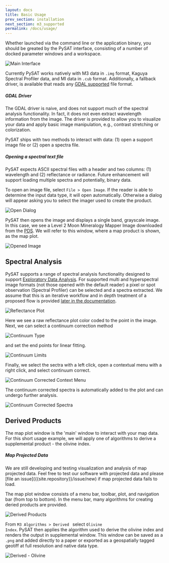```yaml
---
layout: docs
title: Basic Usage
prev_section: installation
next_section: m3_supported
permalink: /docs/usage/
---
```


Whether launched via the command line or the application binary, you should be greated by the PySAT interface, consisting of a number of docked parameter windows and a workspace.

![Main Interface](../../img/usage/mainscreen.png)

Currently PySAT works natively with M3 data in <code>.img</code> format, Kaguya Spectral Profiler data, and MI data in <code>.cub</code> format.  Additionally, a fallback driver, is available that reads any [GDAL supported](http://www.gdal.org/formats_list.html) file format.

<div class="note warning">
  <h5>GDAL Driver</h5>
  <p>
    The GDAL driver is naive, and does not support much of the spectral analysis functionality.  In fact, it does not even extract wavelength information from the image.  The driver is provided to allow you to visualize your data and apply basic image manipulation, e.g., contrast stretching or colorization.
  </p>
</div>

PySAT ships with two methods to interact with data: (1) open a support image file or (2) open a spectra file.

<div class="note info">
  <h5>Opening a spectral text file</h5>
  <p>
    PySAT expects ASCII spectral files with a header and two columns: (1) wavelength and (2) reflectance or radiance.  Future enhancement will support loading multiple spectra and potentially, binary data.
  </p>
</div>

To open an image file, select <code>File > Open Image</code>.  If the reader is able to determine the input data type, it will open automatically.  Otherwise a dialog will appear asking you to select the imager used to create the product.

![Open Dialog](../../img/usage/fileopen.png)

PySAT then opens the image and displays a single band, grayscale image.  In this case, we see a Level 2 Moon Mineralogy Mapper Image downloaded from the [PDS](http://pds-imaging.jpl.nasa.gov/volumes/m3.html).  We will refer to this window, where a map product is shown, as the map plot.

![Opened Image](../../img/usage/imageopened.png)

## Spectral Analysis
PySAT supports a range of spectral analysis functionality designed to support [Exploratory Data Analysis](http://en.wikipedia.org/wiki/Exploratory_data_analysis).  For supported multi and hyperspectral image formats (not those opened with the default reader) a pixel or spot observation (Spectral Profiler) can be selected and a spectra extracted.  We assume that this is an iterative workflow and in depth treatment of a proposed flow is provided [later in the documentation](later.md).

![Reflectance Plot](../../img/usage/reflectanceplot.png)

Here we see a raw reflectance plot color coded to the point in the image.  Next, we can select a continuum correction method

![Continuum Type](../../img/usage/continuumtype.png)

and set the end points for linear fitting.

![Continuum Limits](../../img/usage/continuumlimits.png)

Finally, we select the sectra with a left click, open a contextual menu with a right click, and select continuum correct.

![Continuum Corrected Context Menu](../../img/usage/continuumcontext.png)

The continuum corrected spectra is automatically added to the plot and can undergo further analysis.

![Continuum Corrected Spectra](../../img/usage/continuumcorrected.png)

## Derived Products
The map plot window is the 'main' window to interact with your map data.  For this short usage example, we will apply one of algorithms to derive a supplemental product - the olivine index.

<div class="note warning">
  <h5>Map Projected Data</h5>
  <p>
    We are still developing and testing visualization and analysis of map projected data.  Feel free to test our software with projected data and please [file an issue]({{site.repository}}/issue/new) if map projected data fails to load.
  </p>
</div>

The map plot window consists of a menu bar, toolbar, plot, and navigation bar (from top to bottom).  In the menu bar, many algorithms for creating deried products are provided. 

![Derived Products](../../img/usage/m3derived.png)

From <code>M3 Algorithms > Derived </code> select <code>Olivine Index</code>.  PySAT then applies the algorithm used to derive the olivine index and renders the output in supplemental window.  This window can be saved as a <code>.png</code> and added directly to a paper or exported as a geospatially tagged geotiff at full resolution and native data type.

![Derived - Olivine](../../img/usage/olivinederived.png)



